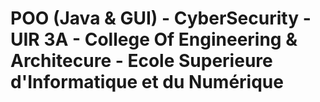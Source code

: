 # POO (Java & GUI) - CyberSecurity - UIR 3A - College Of Engineering & Architecure - Ecole Superieure d'Informatique et du Numérique
